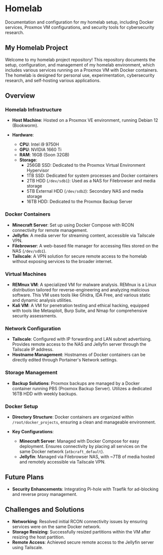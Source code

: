 # Homelab

Documentation and configuration for my homelab setup, including Docker services, Proxmox VM configurations, and security tools for cybersecurity research.

## My Homelab Project

Welcome to my homelab project repository! This repository documents the setup, configuration, and management of my homelab environment, which includes various services running on a Proxmox VM with Docker containers. The homelab is designed for personal use, experimentation, cybersecurity research, and self-hosting various applications.

## Overview

### Homelab Infrastructure

- **Host Machine**: Hosted on a Proxmox VE environment, running Debian 12 (Bookworm).
  
- **Hardware**:
  - **CPU**: Intel i9 9750H
  - **GPU**: NVIDIA 1660 Ti
  - **RAM**: 16GB (Soon 32GB)
  - **Storage**:
    - 256GB SSD: Dedicated to the Proxmox Virtual Environment Hypervisor
    - 1TB SSD: Dedicated for system processes and Docker containers
    - 2TB HDD (`/dev/sdb1`): Used as a NAS for Filebrowser and media storage
    - 5TB External HDD (`/dev/sdb2`): Secondary NAS and media storage
    - 16TB HDD: Dedicated to the Proxmox Backup Server

### Docker Containers

- **Minecraft Server**: Set up using Docker Compose with RCON connectivity for remote management.
- **Jellyfin**: A media server for streaming content, accessible via Tailscale VPN.
- **Filebrowser**: A web-based file manager for accessing files stored on the NAS (`/dev/sdb1`).
- **Tailscale**: A VPN solution for secure remote access to the homelab without exposing services to the broader internet.

### Virtual Machines

- **REMnux VM**: A specialized VM for malware analysis. REMnux is a Linux distribution tailored for reverse-engineering and analyzing malicious software. This VM uses tools like Ghidra, IDA Free, and various static and dynamic analysis utilities.
- **Kali VM**: A VM for penetration testing and ethical hacking, equipped with tools like Metasploit, Burp Suite, and Nmap for comprehensive security assessments.

### Network Configuration

- **Tailscale**: Configured with IP forwarding and LAN subnet advertising. Provides remote access to the NAS and Jellyfin server through the Tailscale IP address.
- **Hostname Management**: Hostnames of Docker containers can be directly edited through Portainer's Network settings.

### Storage Management

- **Backup Solutions**: Proxmox backups are managed by a Docker container running PBS (Proxmox Backup Server). Utilizes a dedicated 16TB HDD with weekly backups.

### Docker Setup

- **Directory Structure**: Docker containers are organized within `/root/docker_projects`, ensuring a clean and manageable environment.

- **Key Configurations**:
  - **Minecraft Server**: Managed with Docker Compose for easy deployment. Ensures connectivity by placing all services on the same Docker network (`atbcraft_default`).
  - **Jellyfin**: Managed via Filebrowser NAS, with ~7TB of media hosted and remotely accessible via Tailscale VPN.

## Future Plans

- **Security Enhancements**: Integrating Pi-hole with Traefik for ad-blocking and reverse proxy management.

## Challenges and Solutions

- **Networking**: Resolved initial RCON connectivity issues by ensuring services were on the same Docker network.
- **Storage Resizing**: Successfully resized partitions within the VM after resizing the host partition.
- **Remote Access**: Achieved secure remote access to the Jellyfin server using Tailscale.

